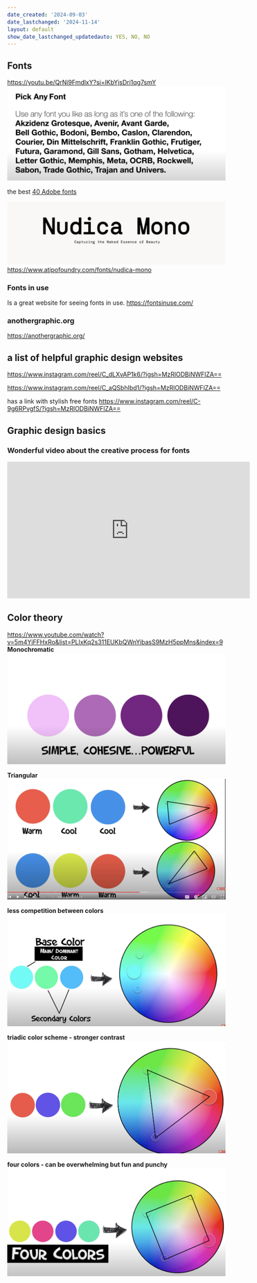 ```yaml
---
date_created: '2024-09-03'
date_lastchanged: '2024-11-14'
layout: default
show_date_lastchanged_updatedauto: YES, NO, NO
---
```

## Fonts
https://youtu.be/QrNi9FmdlxY?si=lKbYjsDri1qg7smY
![](media/cleanshot_2024-09-02-at-18-34-40@2x.png)

the best [40 Adobe fonts](https://www.typewolf.com/adobe-fonts)

![](media/IMG_5013.jpeg)
https://www.atipofoundry.com/fonts/nudica-mono


### Fonts in use
Is a great website for seeing fonts in use. https://fontsinuse.com/

### anothergraphic.org
https://anothergraphic.org/



## a list of helpful graphic design websites 
https://www.instagram.com/reel/C_dLXvAP1k6/?igsh=MzRlODBiNWFlZA==

https://www.instagram.com/reel/C_aQSbhIbd1/?igsh=MzRlODBiNWFlZA==

has a link with stylish free fonts 
https://www.instagram.com/reel/C-9g6RPvgfS/?igsh=MzRlODBiNWFlZA==


## Graphic design basics

### Wonderful video about the creative process for fonts
<iframe width="560" height="315" src="https://www.youtube.com/embed/Fy3w63ar7tE?si=7vMLYmV_TBd3f0C1" title="YouTube video player" frameborder="0" allow="accelerometer; autoplay; clipboard-write; encrypted-media; gyroscope; picture-in-picture; web-share" referrerpolicy="strict-origin-when-cross-origin" allowfullscreen></iframe>

## Color theory 

https://www.youtube.com/watch?v=5m4YjFFHxRo&list=PLlxKq2s311EUKbQWnYibasS9MzH5ppMns&index=9
**Monochromatic**
![](media/cleanshot_2024-09-02-at-19-11-16@2x.png)


**Triangular**
![](media/cleanshot_2024-09-02-at-18-58-04@2x.png)

**less competition between colors**
![](media/cleanshot_2024-09-02-at-19-01-58@2x.png)

**triadic color scheme - stronger contrast**
![](media/cleanshot_2024-09-02-at-19-05-16@2x.png)

**four colors - can be overwhelming but fun and punchy**
![](media/cleanshot_2024-09-02-at-19-09-45@2x.png)